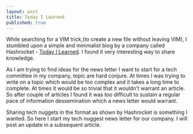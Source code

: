```yaml
---
layout: post
title: Today I Learned
published: true
---
```



While searching for a VIM trick,(to create a new file without leaving VIM), I stumbled upon a simple and minimalist blog by a company called Hashrocket - [Today I Learned](https://til.hashrocket.com/). I found it very interesting way to share knowledge. 

As I am trying to find ideas for the news letter I want to start for a tech committee in my company, topic are hard conjure. At times I was  trying to write on a topic which would be too complex and it takes a long time to complete. At times it would be so trivial that it wouldn't warrant an article. So after couple of articles I found it was too difficult to sustain a regular pace of information dessemination which a news letter would warrant. 

Sharing tech nuggets in the format as shown by Hashrocket is something I wanted. So here I start my tech nuggest news letter for our company. I will post an update in a subsequent article. 

